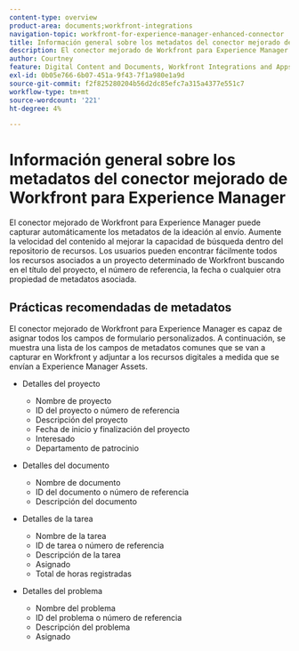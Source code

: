 ```yaml
---
content-type: overview
product-area: documents;workfront-integrations
navigation-topic: workfront-for-experience-manager-enhanced-connector
title: Información general sobre los metadatos del conector mejorado de Workfront para Experience Manager
description: El conector mejorado de Workfront para Experience Manager puede capturar automáticamente los metadatos de la ideación al envío. Aumente la velocidad del contenido al mejorar la capacidad de búsqueda dentro del repositorio de recursos. Los usuarios pueden encontrar fácilmente todos los recursos asociados a un proyecto determinado de Workfront buscando en el título del proyecto, el número de referencia, la fecha o cualquier otra propiedad de metadatos asociada.
author: Courtney
feature: Digital Content and Documents, Workfront Integrations and Apps
exl-id: 0b05e766-6b07-451a-9f43-7f1a980e1a9d
source-git-commit: f2f825280204b56d2dc85efc7a315a4377e551c7
workflow-type: tm+mt
source-wordcount: '221'
ht-degree: 4%

---
```


# Información general sobre los metadatos del conector mejorado de Workfront para Experience Manager

El conector mejorado de Workfront para Experience Manager puede capturar automáticamente los metadatos de la ideación al envío. Aumente la velocidad del contenido al mejorar la capacidad de búsqueda dentro del repositorio de recursos. Los usuarios pueden encontrar fácilmente todos los recursos asociados a un proyecto determinado de Workfront buscando en el título del proyecto, el número de referencia, la fecha o cualquier otra propiedad de metadatos asociada.

## Prácticas recomendadas de metadatos

El conector mejorado de Workfront para Experience Manager es capaz de asignar todos los campos de formulario personalizados. A continuación, se muestra una lista de los campos de metadatos comunes que se van a capturar en Workfront y adjuntar a los recursos digitales a medida que se envían a Experience Manager Assets.

* Detalles del proyecto

   * Nombre de proyecto
   * ID del proyecto o número de referencia
   * Descripción del proyecto
   * Fecha de inicio y finalización del proyecto
   * Interesado
   * Departamento de patrocinio

* Detalles del documento

   * Nombre de documento
   * ID del documento o número de referencia
   * Descripción del documento

* Detalles de la tarea

   * Nombre de la tarea
   * ID de tarea o número de referencia
   * Descripción de la tarea
   * Asignado
   * Total de horas registradas

* Detalles del problema

   * Nombre del problema
   * ID del problema o número de referencia
   * Descripción del problema
   * Asignado
